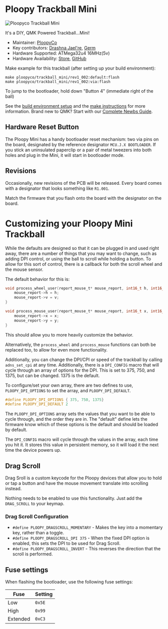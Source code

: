 
# Ploopy Trackball Mini

![Ploopyco Trackball Mini](https://ploopy.co/wp-content/uploads/2021/07/mini4.jpg)

It's a DIY, QMK Powered Trackball...Mini!

* Maintainer: [PloopyCo](https://github.com/ploopyco)
* Key contributors: [Drashna Jael're](https://github.com/drashna/), [Germ](https://github.com/germ/)
* Hardware Supported: ATMega32u4 16MHz(5v)  
* Hardware Availability: [Store](https://ploopy.co), [GitHub](https://github.com/ploopyco)

Make example for this trackball (after setting up your build environment):

    make ploopyco/trackball_mini/rev1_002:default:flash
    make ploopyco/trackball_mini/rev1_002:via:flash
    
To jump to the bootloader, hold down "Button 4" (immediate right of the ball) 

See the [build environment setup](https://docs.qmk.fm/#/getting_started_build_tools) and the [make instructions](https://docs.qmk.fm/#/getting_started_make_guide) for more information. Brand new to QMK? Start with our [Complete Newbs Guide](https://docs.qmk.fm/#/newbs).

## Hardware Reset Button

The Ploopy Mini has a handy bootloader reset mechanism: two via pins on the board, designated by the reference designator `MCU.J.X BOOTLOADER`. If you stick an uninsulated paperclip or a pair of metal tweezers into both holes and plug in the Mini, it will start in bootloader mode.

## Revisions

Occasionally, new revisions of the PCB will be released. Every board comes with a designator that looks something like `R1.001`.

Match the firmware that you flash onto the board with the designator on the board.

# Customizing your Ploopy Mini Trackball

While the defaults are designed so that it can be plugged in and used right away, there are a number of things that you may want to change, such as adding DPI control, or using the ball to scroll while holding a button. To allow for this sort of control, there is a callback for both the scroll wheel and the mouse sensor.

The default behavior for this is:

```c
void process_wheel_user(report_mouse_t* mouse_report, int16_t h, int16_t v) {
    mouse_report->h = h;
    mouse_report->v = v;
}

void process_mouse_user(report_mouse_t* mouse_report, int16_t x, int16_t y) {
    mouse_report->x = x;
    mouse_report->y = y;
}
```

This should allow you to more heavily customize the behavior. 

Alternatively, the `process_wheel` and `process_mouse` functions can both be replaced too, to allow for even more functionality.

Additionally, you can change the DPI/CPI or speed of the trackball by calling `adns_set_cpi` at any time. Additionally, there is a `DPI_CONFIG` macro that will cycle through an array of options for the DPI.  This is set to 375, 750, and 1375, but can be changed. 1375 is the default. 

To configure/set your own array, there are two defines to use, `PLOOPY_DPI_OPTIONS` to set the array, and `PLOOPY_DPI_DEFAULT`. 

```c
#define PLOOPY_DPI_OPTIONS { 375, 750, 1375}
#define PLOOPY_DPI_DEFAULT 2
```

The `PLOOPY_DPI_OPTIONS` array sets the values that you want to be able to cycle through, and the order they are in.  The "default" define lets the firmware know which of these options is the default and should be loaded by default.

The `DPI_CONFIG` macro will cycle through the values in the array, each time you hit it.  It stores this value in persistent memory, so it will load it the next time the device powers up.

## Drag Scroll

Drag Sroll is a custom keycode for the Ploopy devices that allow you to hold or tap a button and have the mouse movement translate into scrolling instead. 

Nothing needs to be enabled to use this functionality.  Just add the `DRAG_SCROLL` to your keymap. 

### Drag Scroll Configuration

* `#define PLOOPY_DRAGSCROLL_MOMENTARY` - Makes the key into a momentary key, rather than a toggle.
* `#define PLOOPY_DRAGSCROLL_DPI 375` - When the fixed DPI option is enabled, this sets the DPI to be used for Drag Scroll.
* `#define PLOOPY_DRAGSCROLL_INVERT` - This reverses the direction that the scroll is performed. 
## Fuse settings

When flashing the bootloader, use the following fuse settings:

| Fuse     | Setting     |
|----------|-------------|
| Low      | `0x5E`      |
| High     | `0x99`      |
| Extended | `0xC3`      |
